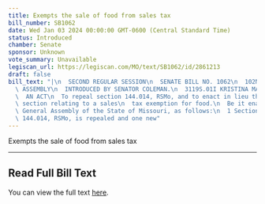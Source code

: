 ```yaml
---
title: Exempts the sale of food from sales tax
bill_number: SB1062
date: Wed Jan 03 2024 00:00:00 GMT-0600 (Central Standard Time)
status: Introduced
chamber: Senate
sponsor: Unknown
vote_summary: Unavailable
legiscan_url: https://legiscan.com/MO/text/SB1062/id/2861213
draft: false
bill_text: "|\n  SECOND REGULAR SESSION\n  SENATE BILL NO. 1062\n  102ND GENERA L\
  \ ASSEMBLY\n  INTRODUCED BY SENATOR COLEMAN.\n  3119S.01I KRISTINA MARTIN, Secretary\n\
  \  AN ACT\n  To repeal section 144.014, RSMo, and to enact in lieu thereof one new\
  \ section relating to a sales\n  tax exemption for food.\n  Be it enacted by the\
  \ General Assembly of the State of Missouri, as follows:\n  1 Section A. Section\
  \ 144.014, RSMo, is repealed and one new"
---
```

Exempts the sale of food from sales tax

---

## Read Full Bill Text

You can view the full text [here](https://legiscan.com/MO/text/SB1062/id/2861213).
